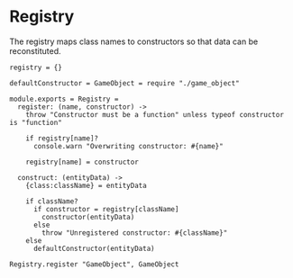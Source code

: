 Registry
========

The registry maps class names to constructors so that data can be reconstituted.

    registry = {}

    defaultConstructor = GameObject = require "./game_object"

    module.exports = Registry =
      register: (name, constructor) ->
        throw "Constructor must be a function" unless typeof constructor is "function"

        if registry[name]?
          console.warn "Overwriting constructor: #{name}"

        registry[name] = constructor

      construct: (entityData) ->
        {class:className} = entityData

        if className?
          if constructor = registry[className]
            constructor(entityData)
          else
            throw "Unregistered constructor: #{className}"
        else
          defaultConstructor(entityData)

    Registry.register "GameObject", GameObject
